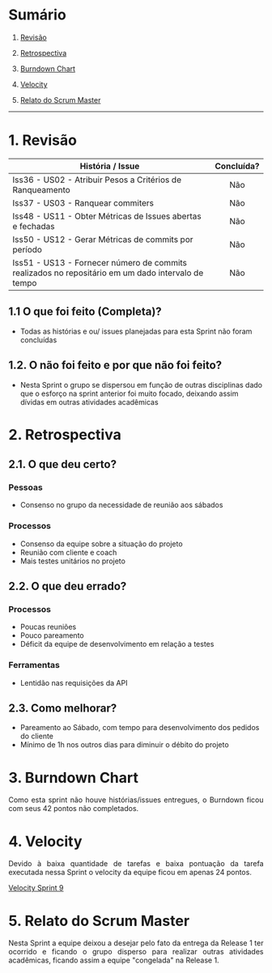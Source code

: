 # Sumário

1. [Revisão](#1-revisão)

2. [Retrospectiva](#2-retrospectiva)

3. [Burndown Chart](#3-burndown-chart)

4. [Velocity](#4-velocity)

5. [Relato do Scrum Master](#5-relato-do-scrum-master)

---

# 1. Revisão

| História / Issue | Concluída? |
| -------- | :----: |
| Iss36 - US02 - Atribuir Pesos a Critérios de Ranqueamento | Não |
| Iss37 - US03 - Ranquear commiters | Não |
| Iss48 - US11 - Obter Métricas de Issues abertas e fechadas | Não |
| Iss50 - US12 - Gerar Métricas de commits por período | Não |
| Iss51 - US13 - Fornecer número de commits realizados no repositário em um dado intervalo de tempo | Não |

## 1.1 O que foi feito (Completa)?
 * Todas as histórias e ou/ issues planejadas para esta Sprint não foram concluídas

## 1.2. O não foi feito e por que não foi feito?
 * Nesta Sprint o grupo se dispersou em função de outras disciplinas dado que o esforço na sprint anterior foi muito focado, deixando assim dívidas em outras atividades acadêmicas 


# 2. Retrospectiva

## 2.1. O que deu certo?  

### Pessoas
* Consenso no grupo da necessidade de reunião aos sábados

### Processos
* Consenso da equipe sobre a situação do projeto
* Reunião com cliente e coach
* Mais testes unitários no projeto


<!-- ### Ferramentas
*  -->

## 2.2. O que deu errado? 

<!-- ### Pessoas
*  -->

### Processos
* Poucas reuniões
* Pouco pareamento
* Déficit da equipe de desenvolvimento em relação a testes

### Ferramentas
* Lentidão nas requisições da API


## 2.3. Como melhorar?
*   Pareamento ao Sábado, com tempo para desenvolvimento dos pedidos do cliente
*   Mínimo de 1h nos outros dias para diminuir o débito do projeto

# 3. Burndown Chart
<!-- ![Sprint  - Burndown](https://i.imgur.com/) -->

<p align = "justify">Como esta sprint não houve histórias/issues entregues, o Burndown ficou com seus 42 pontos não completados.</p>



# 4. Velocity
<p align = "justify">Devido à baixa quantidade de tarefas e baixa pontuação da tarefa executada nessa Sprint o velocity da equipe ficou em apenas 24 pontos.

[Velocity Sprint 9](https://github.com/fga-gpp-mds/2018.1-Cardinals/milestone/10#reports?report=velocity&milestones:not=3341166,3362959,3406308,3406310,3423561)

</p>

# 5. Relato do Scrum Master
<p align = "justify">Nesta Sprint a equipe deixou a desejar pelo fato da entrega da Release 1 ter ocorrido e ficando o grupo disperso para realizar outras atividades acadêmicas, ficando assim a equipe "congelada" na Release 1.</p>
